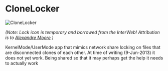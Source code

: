 CloneLocker
===========

![CloneLocker](http://metaeducation.com/media/shared/respectech/clonelocker.png)

*(Note: Lock icon is temporary and borrowed from the InterWeb!  Attribution is to [Alexandre Moore](http://sa-ki.deviantart.com/) )*

KernelMode/UserMode app that mimics network share locking on files that are disconnected clones of each other.  At time of writing (9-Jun-2013) it does not yet work.  Being shared so that it may perhaps get the help it needs to actually work
